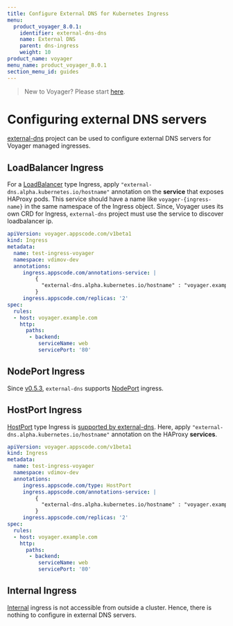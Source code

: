 ```yaml
---
title: Configure External DNS for Kubernetes Ingress
menu:
  product_voyager_8.0.1:
    identifier: external-dns-dns
    name: External DNS
    parent: dns-ingress
    weight: 10
product_name: voyager
menu_name: product_voyager_8.0.1
section_menu_id: guides
---
```


> New to Voyager? Please start [here](/products/voyager/8.0.1/concepts/overview).

# Configuring external DNS servers

[external-dns](https://github.com/kubernetes-incubator/external-dns) project can be used to configure external DNS servers for Voyager managed ingresses.

## LoadBalancer Ingress

For a [LoadBalancer](/products/voyager/8.0.1/concepts/ingress-types/loadbalancer) type Ingress, apply `"external-dns.alpha.kubernetes.io/hostname"` annotation on the **service** that exposes HAProxy pods. This service should have a name like `voyager-{ingress-name}` in the same namespace of the Ingress object. Since, Voyager uses its own CRD for Ingress, `external-dns` project must use the service to discover loadbalancer ip.

```yaml
apiVersion: voyager.appscode.com/v1beta1
kind: Ingress
metadata:
  name: test-ingress-voyager
  namespace: vdimov-dev
  annotations:
     ingress.appscode.com/annotations-service: |
         {
           "external-dns.alpha.kubernetes.io/hostname" : "voyager.example.com,voyager-1.example.com,voyager-2.example.com"
         }
     ingress.appscode.com/replicas: '2'
spec:
  rules:
  - host: voyager.example.com
    http:
      paths:
       - backend:
          serviceName: web
          servicePort: '80'
```

## NodePort Ingress

Since [v0.5.3](https://github.com/kubernetes-incubator/external-dns/releases/tag/v0.5.3), `external-dns` supports [NodePort](/products/voyager/8.0.1/concepts/ingress-types/nodeport) ingress.


## HostPort Ingress

[HostPort](/products/voyager/8.0.1/concepts/ingress-types/hostport) type Ingress is [supported by external-dns](https://github.com/kubernetes-incubator/external-dns/blob/v0.5.2/docs/tutorials/hostport). Here, apply `"external-dns.alpha.kubernetes.io/hostname"` annotation on the HAProxy **services**.

```yaml
apiVersion: voyager.appscode.com/v1beta1
kind: Ingress
metadata:
  name: test-ingress-voyager
  namespace: vdimov-dev
  annotations:
     ingress.appscode.com/type: HostPort
     ingress.appscode.com/annotations-service: |
         {
           "external-dns.alpha.kubernetes.io/hostname" : "voyager.example.com,voyager-1.example.com,voyager-2.example.com"
         }
     ingress.appscode.com/replicas: '2'
spec:
  rules:
  - host: voyager.example.com
    http:
      paths:
       - backend:
          serviceName: web
          servicePort: '80'
```

## Internal Ingress

[Internal](/products/voyager/8.0.1/concepts/ingress-types/internal) ingress is not accessible from outside a cluster. Hence, there is nothing to configure in external DNS servers.
